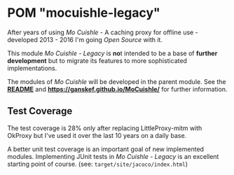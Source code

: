 # POM "mocuishle-legacy"

After years of using *Mo Cuishle* - A caching proxy for offline use - developed 2013 - 2016 I'm going *Open Source* with it.

This module *Mo Cuishle - Legacy* is **no**t intended to be a base of **further development** but to migrate its features to more sophisticated implementations. 

The modules of *Mo Cuishle* will be developed in the parent module. See the **[README](../README.md)** and **https://ganskef.github.io/MoCuishle/** for further information.

## Test Coverage

The test coverage is 28% only after replacing LittleProxy-mitm with OkProxy but I've used it over the last 10 years on a daily base.

A better unit test coverage is an important goal of new implemented modules. Implementing JUnit tests in *Mo Cuishle - Legacy* is an excellent starting point of course. (see: `target/site/jacoco/index.html`)
